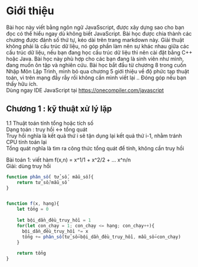 # Giới thiệu
Bài học này viết bằng ngôn ngữ JavaSscript, được xây dựng sao cho bạn đọc có thể hiểu ngay dù không biết JavaScript. Bài học được chia thành các chương được đánh số thứ tự, kéo dài trên trang markdown này. Giải thuật không phải là cấu trúc dữ liệu, nó góp phần làm nên sự khác nhau giữa các cấu trúc dữ liệu, nếu bạn đang học cấu trúc dữ liệu thì nên cài đặt bằng C++ hoặc Java. Bài học này phù hợp cho các bạn đang là sinh viên như mình, đang muốn ôn tập và nghiên cứu. Bài học bắt đầu từ chương 8 trong cuốn Nhập Môn Lập Trình, mình bỏ qua chương 5 giới thiệu về độ phức tạp thuật toán, vì trên mạng đầy rẫy rồi không cần mình viết lại .. Đóng góp nếu bạn thấy hữu ích.  
Dùng ngay IDE JavaScript tại https://onecompiler.com/javascript  
## Chương 1 : kỹ thuật xử lý lặp
1.1 Thuật toán tính tổng hoặc tích số  
Dạng toán : truy hồi <-> tổng quát  
Truy hồi nghĩa là kết quả thứ i sẽ tận dụng lại kết quả thứ i-1, nhằm tránh CPU tính toán lại    
Tổng quát nghĩa là tìm ra công thức tổng quát để tính, không cần truy hồi

Bài toán 1: viết hàm f(x,n) = x^1/1 + x^2/2 + ... x^n/n  
Giải: dùng truy hồi
```js
function phân_số( tử_số, mẫu_số){
    return tử_số/mẫu_số
}


function f(x, hạng){
    let tổng = 0
  
    let bội_dần_đều_truy_hồi = 1
    for(let con_chạy = 1; con_chạy <= hạng; con_chạy++){
      bội_dần_đều_truy_hồi *= x
      tổng += phân_số(tử_số=bội_dần_đều_truy_hồi, mẫu_số=con_chạy)
    }
  
    return tổng
}
```
